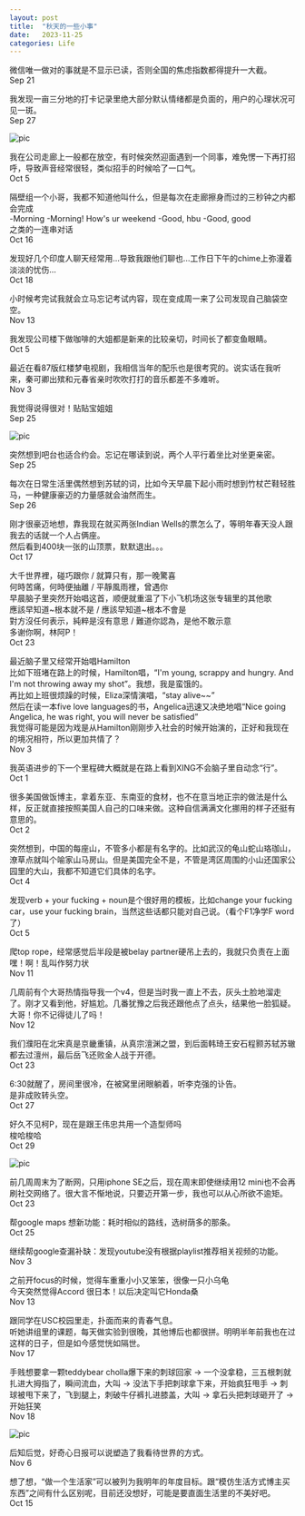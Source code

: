 ```yaml
---
layout: post
title:  "秋天的一些小事"
date:   2023-11-25
categories: Life
---
```


微信唯一做对的事就是不显示已读，否则全国的焦虑指数都得提升一大截。\
Sep 21

我发现一亩三分地的打卡记录里绝大部分默认情绪都是负面的，用户的心理状况可见一斑。\
Sep 27

![pic](/image/autumn_1.jpg)

我在公司走廊上一般都在放空，有时候突然迎面遇到一个同事，难免愣一下再打招呼，导致声音经常很轻，类似招手的时候哈了一口气。\
Oct 5

隔壁组一个小哥，我都不知道他叫什么，但是每次在走廊擦身而过的三秒钟之内都会完成\
-Morning -Morning! How's ur weekend -Good, hbu -Good, good\
之类的一连串对话\
Oct 16

发现好几个印度人聊天经常用…导致我跟他们聊也...工作日下午的chime上弥漫着淡淡的忧伤…\
Oct 18

小时候考完试我就会立马忘记考试内容，现在变成周一来了公司发现自己脑袋空空。\
Nov 13

我发现公司楼下做咖啡的大姐都是新来的比较亲切，时间长了都变鱼眼睛。\
Oct 5

最近在看87版红楼梦电视剧，我相信当年的配乐也是很考究的。说实话在我听来，秦可卿出殡和元春省亲时吹吹打打的音乐都差不多难听。\
Nov 3

我觉得说得很对！贴贴宝姐姐\
Sep 25

​![pic](/image/autumn_2.jpg)

突然想到吧台也适合约会。忘记在哪读到说，两个人平行着坐比对坐更亲密。\
Sep 25

每次在日常生活里偶然想到苏轼的词，比如今天早晨下起小雨时想到竹杖芒鞋轻胜马，一种健康豪迈的力量感就会油然而生。\
Sep 26

刚才很豪迈地想，靠我现在就买两张Indian Wells的票怎么了，等明年春天没人跟我去的话就一个人占俩座。\
然后看到400块一张的山顶票，默默退出。。。\
Oct 17

大千世界裡，碰巧跟你 / 就算只有，那一晚驚喜\
何時苦痛，何時便抽離 / 平靜風雨裡，曾遇你\
早晨脑子里突然开始唱这首，顺便就重温了下小飞机场这张专辑里的其他歌\
應該早知道~根本就不是 / 應該早知道~根本不會是\
對方沒任何表示，純粹是沒有意思 / 難道你認為，是他不敢示意\
多谢你啊，林阿P！\
Oct 23

最近脑子里又经常开始唱Hamilton\
比如下班堵在路上的时候，Hamilton唱，“I'm young, scrappy and hungry. And I'm not throwing away my shot”。我想，我是蛮饿的。\
再比如上班很烦躁的时候，Eliza深情演唱，“stay alive~~”\
然后在读一本five love languages的书，Angelica迅速又决绝地唱“Nice going Angelica, he was right, you will never be satisfied”\
我觉得可能是因为戏是从Hamilton刚刚步入社会的时候开始演的，正好和我现在的境况相符，所以更加共情了？\
Nov 3

我英语进步的下一个里程碑大概就是在路上看到XING不会脑子里自动念“行”。\
Oct 1

很多美国做饭博主，拿着东亚、东南亚的食材，也不在意当地正宗的做法是什么样，反正就直接按照美国人自己的口味来做。这种自信满满文化挪用的样子还挺有意思的。\
Oct 2

突然想到，中国的每座山，不管多小都是有名字的。比如武汉的龟山蛇山珞珈山，潦草点就叫个喻家山马房山。但是美国完全不是，不管是湾区周围的小山还国家公园里的大山，我都不知道它们具体的名字。\
Oct 4

发现verb + your fucking + noun是个很好用的模板，比如change your fucking car，use your fucking brain，当然这些话都只能对自己说。（看个F1净学F word了）\
Oct 5

爬top rope，经常感觉后半段是被belay partner硬吊上去的，我就只负责在上面嘿！啊！乱叫作努力状\
Nov 11

几周前有个大哥热情指导我一个v4，但是当时我一直上不去，灰头土脸地溜走了。刚才又看到他，好尴尬。几番犹豫之后我还跟他点了点头，结果他一脸狐疑。大哥！你不记得徒儿了吗！\
Nov 12

我们濮阳在北宋真是京畿重镇，从真宗澶渊之盟，到后面韩琦王安石程颢苏轼苏辙都去过澶州，最后岳飞还败金人战于开德。\
Oct 23

6:30就醒了，房间里很冷，在被窝里闭眼躺着，听李克强的讣告。\
是非成败转头空。\
Oct 27

好久不见柯P，现在是跟王伟忠共用一个造型师吗\
梭哈梭哈\
Oct 29

​![pic](/image/autumn_4.jpg)

前几周周末为了断网，只用iphone SE之后，现在周末即使继续用12 mini也不会再刷社交网络了。很大言不惭地说，只要迈开第一步，我也可以从心所欲不逾矩。\
Oct 23

帮google maps 想新功能：耗时相似的路线，选树荫多的那条。\
Oct 25

继续帮google查漏补缺：发现youtube没有根据playlist推荐相关视频的功能。\
Nov 3

之前开focus的时候，觉得车重重小小又笨笨，很像一只小乌龟\
今天突然觉得Accord 很日本！以后决定叫它Honda桑\
Nov 13

跟同学在USC校园里走，扑面而来的青春气息。\
听她讲组里的课题，每天做实验到很晚，其他博后也都很拼。明明半年前我也在过这样的日子，但是如今感觉恍如隔世。\
Nov 17

手贱想要拿一颗teddybear cholla爆下来的刺球回家 -> 一个没拿稳，三五根刺就扎进大拇指了，瞬间流血，大叫 -> 没法下手把刺球拿下来，开始疯狂甩手 -> 刺球被甩下来了，飞到腿上，刺破牛仔裤扎进膝盖，大叫 -> 拿石头把刺球砸开了 -> 开始狂笑\
Nov 18

​![pic](/image/autumn_3.jpg)

后知后觉，好奇心日报可以说塑造了我看待世界的方式。\
Nov 6

想了想，“做一个生活家”可以被列为我明年的年度目标。跟“模仿生活方式博主买东西”之间有什么区别呢，目前还没想好，可能是要直面生活里的不美好吧。\
Oct 15